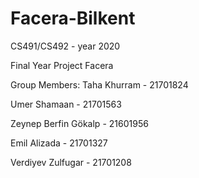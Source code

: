 # Facera-Bilkent

CS491/CS492 - year 2020

Final Year Project
Facera

Group Members:
Taha Khurram - 21701824

Umer Shamaan - 21701563

Zeynep Berfin Gökalp - 21601956

Emil Alizada - 21701327

Verdiyev Zulfugar - 21701208
